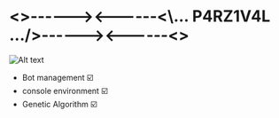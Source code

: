 # <>------><------<\\... P4RZ1V4L .../>------><------<>

![Alt text](https://cdn.pixabay.com/photo/2019/02/11/07/06/sunset-3988885_960_720.jpg "p4rz1v4l")

- Bot management ☑️
- console environment ☑️
- Genetic Algorithm ☑️
